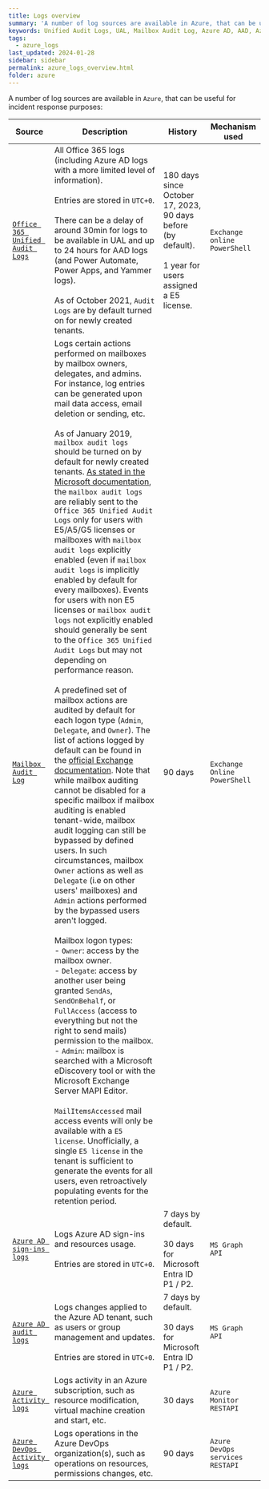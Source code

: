 ```yaml
---
title: Logs overview
summary: 'A number of log sources are available in Azure, that can be useful for incident response purposes:\n\n - Office 365 Unified Audit Logs: all Office 365 logs (including Azure AD logs with a more limited level of information).\n\n - Mailbox Audit Log: logs certain actions performed on mailboxes by mailbox owners, delegates, and admins.\n\n - Azure AD sign-ins logs: logs Azure AD sign-ins and resources usage.\n\n - Azure AD audit logs: logs changes applied to the Azure AD tenant, such as users or group management and updates.\n\n - Azure Activity logs: Logs activity in an Azure subscription, such as resource modification, virtual machine creation and start, etc.\n\n - Azure DevOps Activity logs: ogs operations in the Azure DevOps organization(s).'
keywords: Unified Audit Logs, UAL, Mailbox Audit Log, Azure AD, AAD, Azure AD sign-ins logs, sign-ins logs, Azure AD audit logs, audit logs, Azure DevOps, Activity logs
tags:
  - azure_logs
last_updated: 2024-01-28
sidebar: sidebar
permalink: azure_logs_overview.html
folder: azure
---
```


A number of log sources are available in `Azure`, that can be useful for
incident response purposes:

| Source | Description | History | Mechanism used |
|--------|-------------|---------|------------------|
| [`Office 365 Unified Audit Logs`](https://docs.microsoft.com/en-us/microsoft-365/compliance/search-the-audit-log-in-security-and-compliance) | All Office 365 logs (including Azure AD logs with a more limited level of information). <br><br> Entries are stored in `UTC+0`. <br><br> There can be a delay of around 30min for logs to be available in UAL and up to 24 hours for AAD logs (and Power Automate, Power Apps, and Yammer logs). <br><br> As of October 2021, `Audit Logs` are by default turned on for newly created tenants. | 180 days since October 17, 2023, 90 days before (by default). <br><br> 1 year for users assigned a E5 license.	| `Exchange online PowerShell` |
| [`Mailbox Audit Log`](https://docs.microsoft.com/en-us/microsoft-365/compliance/enable-mailbox-auditing) | Logs certain actions performed on mailboxes by mailbox owners, delegates, and admins. For instance, log entries can be generated upon mail data access, email deletion or sending, etc. <br><br> As of January 2019, `mailbox audit logs` should be turned on by default for newly created tenants. [As stated in the Microsoft documentation](https://learn.microsoft.com/en-us/microsoft-365/compliance/audit-mailboxes?view=o365-worldwide), the `mailbox audit logs` are reliably sent to the `Office 365 Unified Audit Logs` only for users with E5/A5/G5 licenses or mailboxes with `mailbox audit logs` explicitly enabled (even if `mailbox audit logs` is implicitly enabled by default for every mailboxes). Events for users with non E5 licenses or `mailbox audit logs` not explicitly enabled should generally be sent to the `Office 365 Unified Audit Logs` but may not depending on performance reason. <br><br> A predefined set of mailbox actions are audited by default for each logon type (`Admin`, `Delegate`, and `Owner`). The list of actions logged by default can be found in the [official Exchange documentation](https://learn.microsoft.com/en-us/microsoft-365/compliance/audit-mailboxes). Note that while mailbox auditing cannot be disabled for a specific mailbox if mailbox auditing is enabled tenant-wide, mailbox audit logging can still be bypassed by defined users. In such circumstances, mailbox `Owner` actions as well as `Delegate` (i.e on other users' mailboxes) and `Admin` actions performed by the bypassed users aren't logged. <br><br> Mailbox logon types: <br> - `Owner`: access by the mailbox owner. <br> - `Delegate`: access by another user being granted `SendAs`, `SendOnBehalf`, or `FullAccess` (access to everything but not the right to send mails) permission to the mailbox. <br> - `Admin`: mailbox is searched with a Microsoft eDiscovery tool or with the Microsoft Exchange Server MAPI Editor. <br><br> `MailItemsAccessed` mail access events will only be available with a `E5 license`. Unofficially, a single `E5 license` in the tenant is sufficient to generate the events for all users, even retroactively populating events for the retention period. | 90 days | `Exchange Online PowerShell` |
| [`Azure AD sign-ins logs`](https://docs.microsoft.com/en-us/azure/active-directory/reports-monitoring/concept-sign-ins) | Logs Azure AD sign-ins and resources usage. <br><br> Entries are stored in `UTC+0`. | 7 days by default. <br><br> 30 days for Microsoft Entra ID P1 / P2. | `MS Graph API` |
| [`Azure AD audit logs`](https://docs.microsoft.com/en-us/azure/active-directory/reports-monitoring/concept-audit-logs) | Logs changes applied to the Azure AD tenant, such as users or group management and updates. <br><br> Entries are stored in `UTC+0`. | 7 days by default. <br><br> 30 days for Microsoft Entra ID P1 / P2. | `MS Graph API` |
| [`Azure Activity logs`](https://docs.microsoft.com/en-us/azure/azure-monitor/essentials/activity-log) | Logs activity in an Azure subscription, such as resource modification, virtual machine creation and start, etc. | 30 days | `Azure Monitor RESTAPI` |
| [`Azure DevOps Activity logs`](https://docs.microsoft.com/en-us/azure/devops/organizations/audit/azure-devops-auditing) | Logs operations in the Azure DevOps organization(s), such as operations on resources, permissions changes, etc. | 90 days | `Azure DevOps services RESTAPI` |
